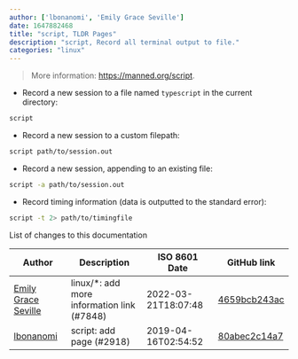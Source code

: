 ```yaml
---
author: ['lbonanomi', 'Emily Grace Seville']
date: 1647882468
title: "script, TLDR Pages"
description: "script, Record all terminal output to file."
categories: "linux"
---
```

> More information: <https://manned.org/script>.

- Record a new session to a file named `typescript` in the current directory:

```bash
script
```

- Record a new session to a custom filepath:

```bash
script path/to/session.out
```

- Record a new session, appending to an existing file:

```bash
script -a path/to/session.out
```

- Record timing information (data is outputted to the standard error):

```bash
script -t 2> path/to/timingfile
```
List of changes to this documentation


Author | Description | ISO 8601 Date | GitHub link
------|-----|-----|-----
[Emily Grace Seville](mailto:emilyseville7cf@gmail.com) | linux/*: add more information link (#7848) | 2022-03-21T18:07:48 | [4659bcb243ac](https://github.com/tldr-pages/tldr/commit/4659bcb243ac572c9e0c95117097801f1e62bda4)
[lbonanomi](mailto:5369016+lbonanomi@users.noreply.github.com) | script: add page (#2918) | 2019-04-16T02:54:52 | [80abec2c14a7](https://github.com/tldr-pages/tldr/commit/80abec2c14a73b27bf2dc379113e87f19d15f94d)

